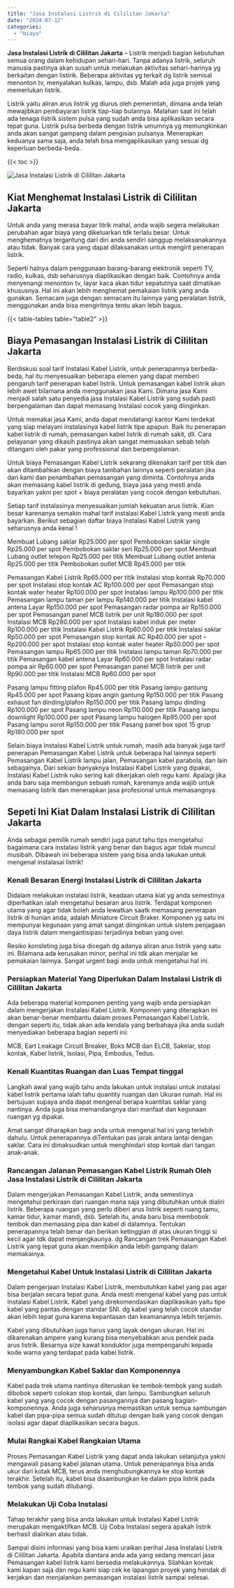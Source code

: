 ```yaml
---
title: "Jasa Instalasi Listrik di Cililitan Jakarta"
date: "2024-07-12"
categories: 
  - "biaya"
---
```


**Jasa Instalasi Listrik di Cililitan Jakarta** – Listrik menjadi bagian kebutuhan semua orang dalam kehidupan sehari-hari. Tanpa adanya listrik, seluruh manusia pastinya akan susah untuk melakukan aktivitas sehari-harinya yg berkaitan dengan listirik. Beberapa aktivitas yg terkait dg listrik semisal menonton tv, menyalakan kulkas, lampu, dsb. Malah ada juga projek yang memerlukan listrik.

Listrik yaitu aliran arus listrik yg diurus oleh pemerintah, dimana anda telah mewajibkan pembayaran listrik tiap-tiap bulannya. Malahan saat ini telah ada tenaga listrik sistem pulsa yang sudah anda bisa aplikasikan secara tepat guna. Listrik pulsa berbeda dengan listrik umumnya yg memungkinkan anda akan sangat gampang dalam pengisian pulsanya. Menerapkan keduanya sama saja, anda telah bisa mengaplikasikan yang sesuai dg keperluan berbeda-beda.

{{< toc >}}

![Jasa Instalasi Listrik di Cililitan Jakarta](/images/instalasi-listrik-murah09.png)

## Kiat Menghemat Instalasi Listrik di Cililitan Jakarta

Untuk anda yang merasa bayar litrik mahal, anda wajib segera melakukan perubahan agar biaya yang dikeluarkan tdk terlalu besar. Untuk menghematnya tergantung dari diri anda sendiri sanggup melaksanakannya atau tidak. Banyak cara yang dapat dilaksanakan untuk mengirit penerapan listrik.

Seperti halnya dalam penggunaan barang-barang elektronik seperti TV, radio, kulkas, dsb seharusnya diaplikasikan dengan baik. Contohnya anda menyenangi menonton tv, layar kaca akan tidur sepatutnya saat dimatikan khususnya. Hal ini akan lebih menghemat pemakaian listrik yang anda gunakan. Semacam juga dengan semacam itu lainnya yang peralatan listrik, menggunakan anda bisa mengiritnya tentu akan lebih bagus.

{{< table-tables table="table2" >}}

## Biaya Pemasangan Instalasi Listrik di Cililitan Jakarta

Berdiskusi soal tarif Instalasi Kabel Listrik, untuk penerapannya berbeda-beda, hal itu menyesuaikan beberapa elemen yang dapat memberi pengaruh tarif penerapan kabel listrik. Untuk pemasangan kabel listrik akan lebih awet bilamana anda menggunakan jasa Kami. Dimana jasa Kami menjadi salah satu penyedia jasa Instalasi Kabel Listrik yang sudah pasti berpengalaman dan dapat memasang Instalasi cocok yang diinginkan.

Untuk memakai jasa Kami, anda dapat mendatangi kantor Kami terdekat yang siap melayani instalasinya kabel listrik tipe apapun. Baik itu penerapan kabel listrik di rumah, pemasangan kabel listrik di rumah sakit, dll. Cara pelayanan yang dikasih pastinya akan sangat memuaskan sebab telah ditangani oleh pakar yang professional dan berpengalaman.

Untuk biaya Pemasangan Kabel Listrik sekarang dikenakan tarif per titik dan akan ditambahkan dengan biaya tambahan lainnya seperti peralatan jika dari kami dan penambahan pemasangan yang diminta. Contohnya anda akan memasang kabel listrik di gedung, biaya jasa yang mesti anda bayarkan yakni per spot + biaya peralatan yang cocok dengan kebutuhan.

Setiap tarif instalasinya menyesuaikan jumlah kekuatan arus listrik. Kian besar karenanya semakin mahal tarif instalasi Kabel Listrik yang mesti anda bayarkan. Berikut sebagian daftar biaya Instalasi Kabel Listrik yang seharusnya anda kenal !

Membuat Lubang saklar Rp25.000 per spot Pembobokan saklar single Rp25.000 per spot Pembobokan saklar seri Rp25.000 per spot Membuat Lubang outlet telepon Rp25.000 per titik Membuat Lubang outlet antena Rp25.000 per titik Pembobokan outlet MCB Rp45.000 per titik

Pemasangan Kabel Listrik Rp65.000 per titik Instalasi stop kontak Rp70.000 per spot Instalasi stop kontak AC Rp100.000 per spot Pemasangan stop kontak water heater Rp100.000 per spot Instalasi lampu Rp100.000 per titik Pemasangan lampu taman per lampu Rp140.000 per titik Instalasi kabel antena Layar Rp150.000 per spot Pemasangan radar pompa air Rp150.000 per spot Pemasangan panel MCB listrik per unit Rp180.000 per spot Instalasi MCB Rp280.000 per spot Instalasi kabel induk per meter Rp100.000 per titik Instalasi Kabel Listrik Rp60.000 per titik Instalasi saklar Rp50.000 per spot Pemasangan stop kontak AC Rp40.000 per spot – Rp200.000 per spot Instalasi stop kontak water heater Rp50.000 per spot Pemasangan lampu Rp65.000 per titik Instalasi lampu taman Rp70.000 per titik Pemasangan kabel antena Layar Rp60.000 per spot Instalasi radar pompa air Rp60.000 per spot Pemasangan panel MCB listrik per unit Rp90.000 per titik Instalasi MCB Rp60.000 per spot

Pasang lampu fitting plafon Rp45.000 per titik Pasang lampu gantung Rp45.000 per spot Pasang kipas angin gantung Rp150.000 per titik Pasang exhaust fan dinding/plafon Rp150.000 per titik Pasang lampu dinding Rp100.000 per spot Pasang lampu neon Rp110.000 per titik Pasang lampu downlight Rp100.000 per spot Pasang lampu halogen Rp95.000 per spot Pasang lampu sorot Rp150.000 per titik Pasang panel box spot 15 grup Rp180.000 per spot

Selain biaya Instalasi Kabel Listrik untuk rumah, masih ada banyak juga tarif penerapan Pemasangan Kabel Listrik untuk beberapa hal lainnya seperti Pemasangan Kabel Listrik lampu jalan, Pemasangan kabel parabola, dan lain sebagainya. Dari sekian banyaknya Instalasi Kabel Listrik yang dipakai, Instalasi Kabel Listrik ruko sering kali dikerjakan oleh regu kami. Apalagi jika anda baru saja membangun sebuah rumah, karenanya anda wajib untuk memasang listrik dan menerapkan jasa profesional untuk memasangnya.

## Sepeti Ini Kiat Dalam Instalasi Listrik di Cililitan Jakarta


Anda sebagai pemilik rumah sendiri juga patut tahu tips mengetahui bagaimana cara instalasi listrik yang benar dan bagus agar tidak muncul musibah. Dibawah ini beberapa sistem yang bisa anda lakukan untuk mengenal instalasai listrik!

### Kenali Besaran Energi Instalasi Listrik di Cililitan Jakarta

Didalam melakukan instalasi listrik, keadaan utama kiat yg anda semestinya diperhatikan ialah mengetahui besaran arus listrik. Terdapat komponen utama yang agar tidak boleh anda lewatkan saatk memasang penerapan listrik di hunian anda, adalah Miniature Circuit Braker. Komponen yg satu ini mempunyai kegunaan yang amat sangat diinginkan untuk sistem penjagaan daya listrik dalam mengantisipasi terjadinya beban yang over.

Resiko konsleting juga bisa dicegah dg adanya aliran arus listrik yang satu ini. Bilamana ada kerusakan minor, perihal ini tdk akan menjalar ke pemakaian lainnya. Sangat urgent bagi anda untuk mengetahui hal ini.

### Persiapkan Material Yang Diperlukan Dalam Instalasi Listrik di Cililitan Jakarta

Ada beberapa material komponen penting yang wajib anda persiapkan dalam mengerjakan Instalasi Kabel Listrik. Komponen yang diterapkan ini akan benar-benar membantu dalam proses Pemasangan Kabel Listrik. dengan seperti itu, tidak akan ada kendala yang berbahaya jika anda sudah menyediakan beberapa bagian seperti ini:

MCB, Eart Leakage Circuit Breaker, Boks MCB dan ELCB, Sakelar, stop kontak, Kabel listrik, Isolasi, Pipa, Embodus, Tedus.

### Kenali Kuantitas Ruangan dan Luas Tempat tinggal

Langkah awal yang wajib tahu anda lakukan untuk instalasi untuk instalasi kabel listrik pertama ialah tahu quantity ruangan dan Ukuran rumah. Hal ini bertujuan supaya anda dapat mengenal berapa kuantitas saklar yang nantinya. Anda juga bisa memandangnya dari manfaat dan kegunaan ruangan yg dipakai.

Amat sangat diharapkan bagi anda untuk mengenal hal ini yang terlebih dahulu. Untuk penerapannya diTentukan pas jarak antara lantai dengan saklar. Cara ini dimaksudkan untuk menghindari stop kontak dari tangan anak-anak.

### Rancangan Jalanan Pemasangan Kabel Listrik Rumah Oleh Jasa Instalasi Listrik di Cililitan Jakarta

Dalam mengerjakan Pemasangan Kabel Listrik, anda semestinya mengetahui perkiraan dari ruangan mana saja yang dibutuhkan untuk dialiri listrik. Beberapa ruangan yang perlu diberi arus listrik seperti ruang tamu, kamar tidur, kamar mandi, dsb. Setelah itu, anda baru bisa membobok tembok dan memasang pipa dan kabel di dalamnya. Tentukan penerapannya telah benar dan berikan ketinggian di atas ukuran tinggi si kecil agar tdk dapat menjangkaunya. dg Rancangan trek Pemasangan Kabel Listrik yang tepat guna akan membikin anda lebih gampang dalam memakainya.

### Mengetahui Kabel Untuk Instalasi Listrik di Cililitan Jakarta

Dalam pengerjaan Instalasi Kabel Listrik, membutuhkan kabel yang pas agar bisa berjalan secara tepat guna. Anda mesti mengenal kabel yang pas untuk Instalasi Kabel Listrik. Kabel yang direkomendasikan diaplikasikan yaitu tipe kabel yang pantas dengan standar SNI. dg kabel yang telah cocok standar akan lebih tepat guna karena kepantasan dan keamanannya lebih terjamin.

Kabel yang dibutuhkan juga harus yang layak dengan ukuran. Hal ini dikarenakan ampere yang kurang bisa menyebabkan arus pendek pada arus listrik. Besarnya size kawat konduktor juga mempengaruhi kepada kode warna yang terdapat pada kabel listrik.

### Menyambungkan Kabel Saklar dan Komponennya

Kabel pada trek utama nantinya diteruskan ke tembok-tembok yang sudah dibobok seperti colokan stop kontak, dan lampu. Sambungkan seluruh kabel yang yang cocok dengan pasangannya dan pasang bagian-komponennya. Anda juga seharusnya memastikan untuk semua sambungan kabel dan pipa-pipa semua sudah ditutup dengan baik yang cocok dengan isolasi agar dapat diaplikasikan secara bagus.

### Mulai Rangkai Kabel Rangkaian Utama

Proses Pemasangan Kabel Listrik yang dapat anda lakukan selanjutya yakni mengawali pasang kabel jalanan utama. Untuk penerapannya bisa anda ukur dari kotak MCB, terus anda menghubungkannya ke stop kontak terakhir. Setelah itu, kabel bisa disambungkan ke dalam pipa listrik pada tembok yang sudah dilubangi.

### Melakukan Uji Coba Instalasi

Tahap terakhir yang bisa anda lakukan untuk Instalasi Kabel Listrik merupakan mengaktifkan MCB. Uji Coba Instalasi segera apakah listrik berhasil dialirkan atau tidak.

Sampai disini informasi yang bisa kami uraikan perihal Jasa Instalasi Listrik di Cililitan Jakarta. Apabila diantara anda ada yang sedang mencari jasa Pemasangan kabel listrik kami bersedia melakukannya. Silahkan kontak kami kapan saja dan regu kami siap cek ke lapangan proyek yang hendak di kerjakan dan menjalankan pemasangan instalasi listrik sampai selesai.
